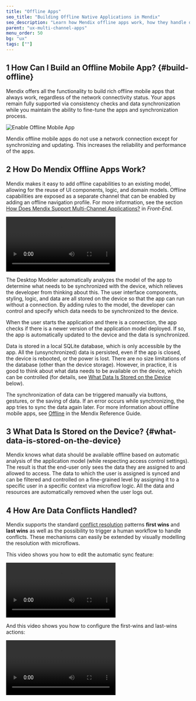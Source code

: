 ```yaml
---
title: "Offline Apps"
seo_title: "Building Offline Native Applications in Mendix"
seo_description: "Learn how Mendix offline apps work, how they handle data, and how data conflicts are reconciled."
parent: "ux-multi-channel-apps"
menu_order: 50
bg: "ux"
tags: [""]
---
```


## 1 How Can I Build an Offline Mobile App? {#build-offline}

Mendix offers all the functionality to build rich offline mobile apps that always work, regardless of the network connectivity status. Your apps remain fully supported via consistency checks and data synchronization while you maintain the ability to fine-tune the apps and synchronization process.

![Enable Offline Mobile App](attachments/enable-offline.png)

Mendix offline mobile apps do not use a network connection except for synchronizing and updating. This increases the reliability and performance of the apps.

## 2 How Do Mendix Offline Apps Work?

Mendix makes it easy to add offline capabilities to an existing model, allowing for the reuse of UI components, logic, and domain models. Offline capabilities are exposed as a separate channel that can be enabled by adding an offline navigation profile. For more information, see the section [How Does Mendix Support Multi-Channel Applications?](front-end#support-multi-channel) in *Front-End*.

<video controls  src="attachments/create-offline-profile.mp4">VIDEO</video>

The Desktop Modeler automatically analyzes the model of the app to determine what needs to be synchronized with the device, which relieves the developer from thinking about this. The user interface components, styling, logic, and data are all stored on the device so that the app can run without a connection. By adding rules to the model, the developer can control and specify which data needs to be synchronized to the device.

When the user starts the application and there is a connection, the app checks if there is a newer version of the application model deployed. If so, the app is automatically updated to the device and the data is synchronized.

Data is stored in a local SQLite database, which is only accessible by the app. All the (unsynchronized) data is persisted, even if the app is closed, the device is rebooted, or the power is lost. There are no size limitations of the database (other than the device storage). However, in practice, it is good to think about what data needs to be available on the device, which can be controlled (for details, see [What Data Is Stored on the Device](#what-data-is-stored-on-the-device) below).

The synchronization of data can be triggered manually via buttons, gestures, or the saving of data. If an error occurs while synchronizing, the app tries to sync the data again later. For more information about offline mobile apps, see [Offline](https://docs.mendix.com/refguide/offline) in the Mendix Reference Guide.

## 3 What Data Is Stored on the Device? {#what-data-is-stored-on-the-device}

Mendix knows what data should be available offline based on automatic analysis of the application model (while respecting access control settings). The result is that the end-user only sees the data they are assigned to and allowed to access. The data to which the user is assigned is synced and can be filtered and controlled on a fine-grained level by assigning it to a specific user in a specific context via microflow logic. All the data and resources are automatically removed when the user logs out.

## 4 How Are Data Conflicts Handled?

Mendix supports the standard [conflict resolution](https://appstore.home.mendix.com/link/app/66614/) patterns **first wins** and **last wins** as well as the possibility to trigger a human workflow to handle conflicts. These mechanisms can easily be extended by visually modelling the resolution with microflows.

This video shows you how to edit the automatic sync feature:

<video controls src="attachments/Eval_Mobile_OfflineSaveSync-1.mp4">VIDEO</video>

And this video shows you how to configure the first-wins and last-wins actions:

<video controls src="attachments/Eval_Mobile_SyncConflictApplyFirst.mp4">VIDEO</video>
